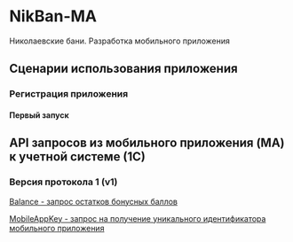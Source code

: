 # NikBan-MA
Николаевские бани. Разработка мобильного приложения



## Сценарии использования приложения

### Регистрация приложения

#### Первый запуск



## API запросов из мобильного приложения (MA) к учетной системе (1С)

### Версия протокола 1 (v1)

[Balance - запрос остатков бонусных баллов](https://github.com/laptev-av/NikBan-MA/blob/master/Documents/MobileApp-API/v1/MobileAppKey.md)

[MobileAppKey - запрос на получение уникального идентификатора мобильного приложения](Documents\MobileApp-API\v1\MobileAppKey.md)


